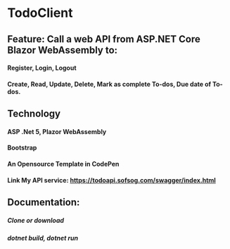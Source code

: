 # TodoClient
## Feature: Call a web API from ASP.NET Core Blazor WebAssembly to:
#### Register, Login, Logout
#### Create, Read, Update, Delete, Mark as complete To-dos, Due date of To-dos.

## Technology
#### ASP .Net 5, Plazor WebAssembly
#### Bootstrap
#### An Opensource Template in CodePen
#### Link My API service: https://todoapi.sofsog.com/swagger/index.html  
## Documentation:
##### Clone or download
##### dotnet build, dotnet run
